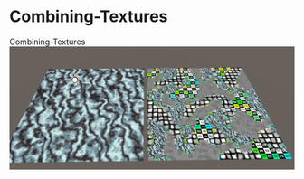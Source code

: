 # Combining-Textures
Combining-Textures
![image](https://github.com/MashiroShina/Combining-Textures/blob/master/combining.png)
